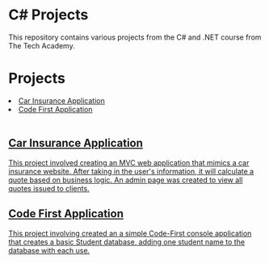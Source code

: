 # C# Projects
This repository contains various projects from the C# and .NET course from The Tech Academy.

# Projects
<li><a href="https://github.com/ethantl-1511/C-Sharp-Projects/tree/main/01%20CarInsurance"> Car Insurance Application </li>
<li><a href="https://github.com/ethantl-1511/C-Sharp-Projects/tree/main/02%20CodeFirstApplication"> Code First Application </li>

<br>
<h2>Car Insurance Application</h2>
<p>This project involved creating an MVC web application that mimics a car insurance website. After taking in the user's information, it will calculate a quote based on business logic. An admin page was created to view all quotes issued to clients.</p>

<h2>Code First Application</h2>
<p>This project involving created an a simple Code-First console application that creates a basic Student database, adding one student name to the database with each use.</p>

